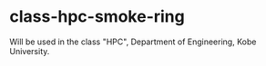 # class-hpc-smoke-ring

Will be used in the class "HPC", Department of Engineering, Kobe University.
